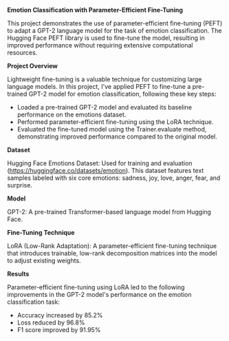 **Emotion Classification with Parameter-Efficient Fine-Tuning**

This project demonstrates the use of parameter-efficient fine-tuning (PEFT) to adapt a GPT-2 language model for the task of emotion classification. The  Hugging Face PEFT library is used to fine-tune the model, resulting in improved performance without requiring extensive computational resources.

**Project Overview**

Lightweight fine-tuning is a valuable technique for customizing large language models. In this project, I've applied PEFT to fine-tune a pre-trained GPT-2 model for emotion classification, following these key steps:

- Loaded a pre-trained GPT-2 model and evaluated its baseline performance on the emotions dataset.
- Performed parameter-efficient fine-tuning using the LoRA technique.
- Evaluated the fine-tuned model using the Trainer.evaluate method, demonstrating improved performance compared to the original model.

**Dataset**

Hugging Face Emotions Dataset: Used for training and evaluation (https://huggingface.co/datasets/emotion). This dataset features text samples labeled with six core emotions: sadness, joy, love, anger, fear, and surprise.

**Model**

GPT-2: A pre-trained Transformer-based language model from Hugging Face.

**Fine-Tuning Technique**

LoRA (Low-Rank Adaptation): A parameter-efficient fine-tuning technique that introduces trainable, low-rank decomposition matrices into the model to adjust existing weights.

**Results**

Parameter-efficient fine-tuning using LoRA led to the following improvements in the GPT-2 model's performance on the emotion classification task:

- Accuracy increased by 85.2%
- Loss reduced by 96.8%
- F1 score improved by 91.95%
